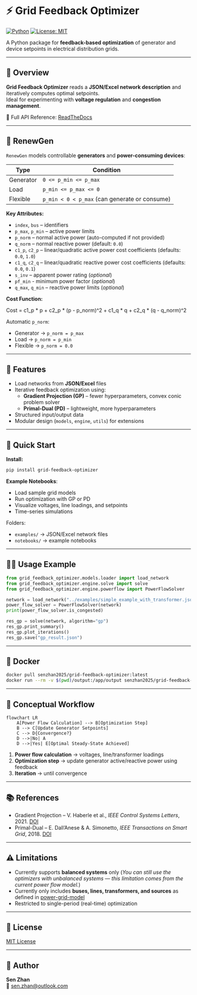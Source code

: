 
# ⚡ Grid Feedback Optimizer

[![Python](https://img.shields.io/badge/python-3.11%2B-blue.svg)]()
[![License: MIT](https://img.shields.io/badge/License-MIT-green.svg)](LICENSE)
<!-- [![ReadTheDocs](https://img.shields.io/readthedocs/grid-feedback-optimizer)](https://grid-feedback-optimizer.readthedocs.io/en/latest/) -->

A Python package for **feedback-based optimization** of generator and device setpoints in electrical distribution grids.

---

## 🧩 Overview

**Grid Feedback Optimizer** reads a **JSON/Excel network description** and iteratively computes optimal setpoints.  
Ideal for experimenting with **voltage regulation** and **congestion management**.

📖 Full API Reference: [ReadTheDocs](https://grid-feedback-optimizer.readthedocs.io/en/latest/)

---

## 🔋 RenewGen

`RenewGen` models controllable **generators** and **power-consuming devices**:

| Type | Condition |
|------|-----------|
| Generator | `0 <= p_min <= p_max` |
| Load | `p_min <= p_max <= 0` |
| Flexible | `p_min < 0 < p_max` (can generate or consume) |

**Key Attributes:**

- `index`, `bus` – identifiers  
- `p_max`, `p_min` – active power limits   
- `p_norm` – normal active power (auto-computed if not provided)  
- `q_norm` – normal reactive power (default: `0.0`)  
- `c1_p`, `c2_p` – linear/quadratic active power cost coefficients (defaults: `0.0`, `1.0`) 
- `c1_q`, `c2_q` – linear/quadratic reactive power cost coefficients (defaults: `0.0`, `0.1`) 
- `s_inv` – apparent power rating (*optional*)
- `pf_min` - minimum power factor (*optional*)
- `q_max`, `q_min` – reactive power limits (*optional*)

**Cost Function:**


Cost = c1_p * p + c2_p * (p - p_norm)^2 + c1_q * q + c2_q * (q - q_norm)^2

Automatic `p_norm`:

- Generator → `p_norm = p_max`  
- Load → `p_norm = p_min`  
- Flexible → `p_norm = 0.0`  

---

## 🚀 Features

- Load networks from **JSON/Excel** files  
- Iterative feedback optimization using:
  - **Gradient Projection (GP)** – fewer hyperparameters, convex conic problem solver  
  - **Primal-Dual (PD)** – lightweight, more hyperparameters  
- Structured input/output data  
- Modular design (`models`, `engine`, `utils`) for extensions  

---

## 🏃 Quick Start

**Install:**

```bash
pip install grid-feedback-optimizer
```

**Example Notebooks**:  

- Load sample grid models  
- Run optimization with GP or PD  
- Visualize voltages, line loadings, and setpoints  
- Time-series simulations  

Folders:  
- `examples/` → JSON/Excel network files  
- `notebooks/` → example notebooks  

---

## 🧑‍💻 Usage Example

```python
from grid_feedback_optimizer.models.loader import load_network
from grid_feedback_optimizer.engine.solve import solve
from grid_feedback_optimizer.engine.powerflow import PowerFlowSolver

network = load_network("../examples/simple_example_with_transformer.json")
power_flow_solver = PowerFlowSolver(network)
print(power_flow_solver.is_congested)

res_gp = solve(network, algorithm="gp")
res_gp.print_summary()
res_gp.plot_iterations()
res_gp.save("gp_result.json")
```

---

## 🐳 Docker

```bash
docker pull senzhan2025/grid-feedback-optimizer:latest
docker run --rm -v $(pwd)/output:/app/output senzhan2025/grid-feedback-optimizer:latest examples/simple_example.json --save_path output/result.json --verbose
```

---

## 🔄 Conceptual Workflow

```mermaid
flowchart LR
    A[Power Flow Calculation] --> B[Optimization Step]
    B --> C[Update Generator Setpoints]
    C --> D{Convergence?}
    D -->|No| A
    D -->|Yes| E[Optimal Steady-State Achieved]
```

1. **Power flow calculation** → voltages, line/transformer loadings  
2. **Optimization step** → update generator active/reactive power using feedback  
3. **Iteration** → until convergence  

---

## 📚 References

- Gradient Projection – V. Haberle et al., *IEEE Control Systems Letters*, 2021. [DOI](https://doi.org/10.1109/LCSYS.2020.3002152)  
- Primal-Dual – E. Dall’Anese & A. Simonetto, *IEEE Transactions on Smart Grid*, 2018. [DOI](https://doi.org/10.1109/TSG.2016.2571982)

---

## ⚠️ Limitations

- Currently supports **balanced systems** only (*You can still use the optimizers with unbalanced systems — this limitation comes from the current power flow model.*)
- Currently only includes **buses, lines, transformers, and sources** as defined in [power-grid-model](https://power-grid-model.readthedocs.io/en/stable/user_manual/components.html)  
- Restricted to single-period (real-time) optimization

---

## 📄 License

[MIT License](LICENSE)  

---

## 👤 Author

**Sen Zhan**  
📧 [sen.zhan@outlook.com](mailto:sen.zhan@outlook.com)
